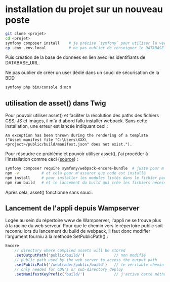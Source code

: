 # installation du projet sur un nouveau poste

```sh
git clone <projet>
cd <projet>
symfony composer install    # je précise `symfony` pour utiliser la version de php spécifiée dans les variables d'environnement de symfony CLI
cp .env .env.local          # ne pas oublier de renseigner le DATABASE_URL
```

Puis création de la base de données en lien avec les identifiants de DATABASE_URL.

Ne pas oublier de créer un user dédié dans un souci de sécurisation de la BDD

```sh
symfony php bin/console d:m:m
```

## utilisation de asset() dans Twig

Pour pouvoir utiliser asset() et faciliter la résolution des paths des fichiers CSS, JS et images, il m'a d'abord fallu installer webpack.
Sans cette installation, une erreur est lancée indiquant ceci :

```text
An exception has been thrown during the rendering of a template
("Asset manifest file "C:\Users\XXX\<project>/public/build/manifest.json" does not exist.").
```

Pour résoudre ce problème et pouvoir utiliser asset(), j'ai procéder à l'installation comme ceci ([source](https://github.com/symfony/symfony/discussions/45754)) :

```sh
symfony composer require symfony/webpack-encore-bundle  # juste pour m'asurer que le bundle est présent
npm -v          # et cela pour m'assurer que node est installé
npm install     # pour installer les modules listés dans le fichier package.json
npm run build   # et le lancement du build qui crée les fichiers nécessaires
```

Après cela, asset() fonctionne sans souci.

## Lancement de l'appli depuis Wampserver

Logée au sein du répertoire www de Wampserver, l'appli ne se trouve plus à la racine du web serveur.
Pour que le chemin vers le répertoire public soit reconnu lors du lancement du build de webpack, il faut donc modifier l'argument fourniu à la méthode SetPublicPath() :

```js
Encore
    // directory where compiled assets will be stored
    .setOutputPath('public/build/')             // non modifié
    // public path used by the web server to access the output path
    .setPublicPath('/webtrader/public/build')   // le véritable chemin public doit prendre en colmpte le sous-domaine webtrader
    // only needed for CDN's or sub-directory deploy
    .setManifestKeyPrefix('build/')             // j'active cette méthode pour que les clés du manifest.json correspondent à 'build/foo.js'
```